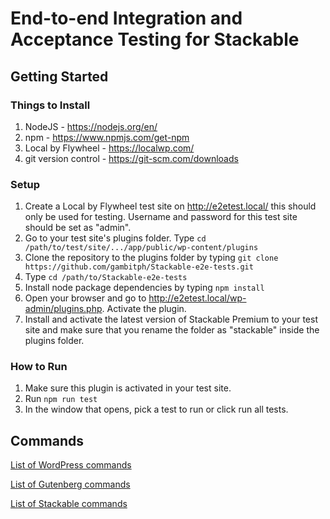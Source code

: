 # End-to-end Integration and Acceptance Testing for Stackable

## Getting Started
### Things to Install

1. NodeJS - https://nodejs.org/en/
2. npm - https://www.npmjs.com/get-npm
3. Local by Flywheel - https://localwp.com/
4. git version control - https://git-scm.com/downloads

### Setup

1. Create a Local by Flywheel test site on http://e2etest.local/ this should only be used for testing. Username and password for this test site should be set as "admin".
2. Go to your test site's plugins folder. Type `cd /path/to/test/site/.../app/public/wp-content/plugins`
3. Clone the repository to the plugins folder by typing `git clone https://github.com/gambitph/Stackable-e2e-tests.git`
4. Type `cd /path/to/Stackable-e2e-tests`
5. Install node package dependencies by typing `npm install`
6. Open your browser and go to http://e2etest.local/wp-admin/plugins.php. Activate the plugin.
7. Install and activate the latest version of Stackable Premium to your test site and make sure that you rename the folder as "stackable" inside the plugins folder.

### How to Run

1. Make sure this plugin is activated in your test site.
2. Run `npm run test`
3. In the window that opens, pick a test to run or click run all tests.

## Commands

[List of WordPress commands](https://github.com/gambitph/Stackable-e2e-tests/tree/master/cypress/support/wordpress/commands)

[List of Gutenberg commands](https://github.com/gambitph/Stackable-e2e-tests/tree/master/cypress/support/gutenberg/commands)

[List of Stackable commands](https://github.com/gambitph/Stackable-e2e-tests/tree/master/cypress/support/stackable/commands)